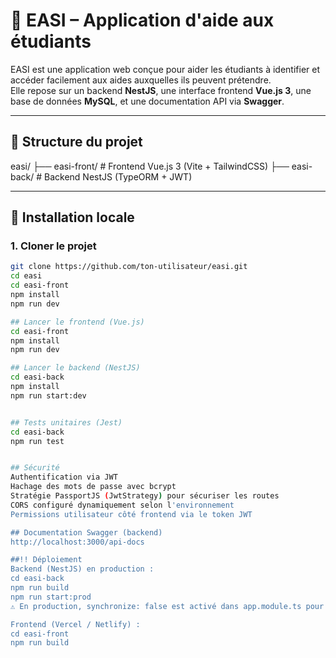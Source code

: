 # 📘 EASI – Application d'aide aux étudiants

EASI est une application web conçue pour aider les étudiants à identifier et accéder facilement aux aides auxquelles ils peuvent prétendre.  
Elle repose sur un backend **NestJS**, une interface frontend **Vue.js 3**, une base de données **MySQL**, et une documentation API via **Swagger**.

---

## 📁 Structure du projet

easi/
├── easi-front/ # Frontend Vue.js 3 (Vite + TailwindCSS)
├── easi-back/ # Backend NestJS (TypeORM + JWT)


---

## 🚀 Installation locale

### 1. Cloner le projet

```bash
git clone https://github.com/ton-utilisateur/easi.git
cd easi
cd easi-front
npm install
npm run dev

## Lancer le frontend (Vue.js)
cd easi-front
npm install
npm run dev

## Lancer le backend (NestJS)
cd easi-back
npm install
npm run start:dev


## Tests unitaires (Jest)
cd easi-back
npm run test


## Sécurité
Authentification via JWT
Hachage des mots de passe avec bcrypt
Stratégie PassportJS (JwtStrategy) pour sécuriser les routes
CORS configuré dynamiquement selon l'environnement
Permissions utilisateur côté frontend via le token JWT

## Documentation Swagger (backend)
http://localhost:3000/api-docs

##!! Déploiement
Backend (NestJS) en production :
cd easi-back
npm run build
npm run start:prod
⚠️ En production, synchronize: false est activé dans app.module.ts pour éviter toute altération involontaire de la base.

Frontend (Vercel / Netlify) :
cd easi-front
npm run build


